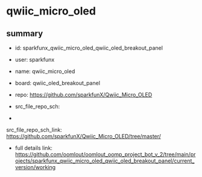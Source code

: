 # qwiic_micro_oled
 
## summary 
* id: sparkfunx_qwiic_micro_oled_qwiic_oled_breakout_panel
* user: sparkfunx
* name: qwiic_micro_oled
* board: qwiic_oled_breakout_panel
* repo: https://github.com/sparkfunX/Qwiic_Micro_OLED



* src_file_repo_sch: 
*
 src_file_repo_sch_link: https://github.com/sparkfunX/Qwiic_Micro_OLED/tree/master/
* full details link: https://github.com/oomlout/oomlout_oomp_project_bot_v_2/tree/main/projects/sparkfunx_qwiic_micro_oled_qwiic_oled_breakout_panel/current_version/working  






